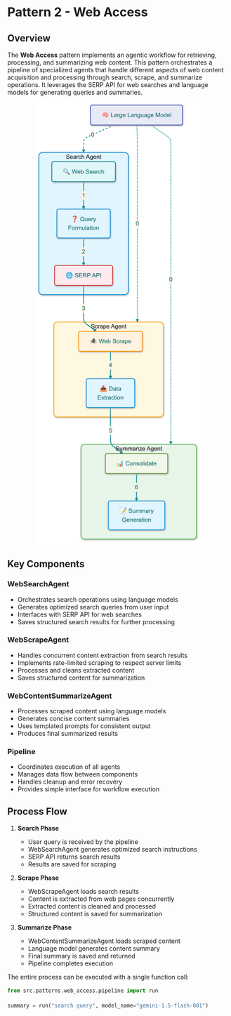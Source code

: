 # Pattern 2 - Web Access

## Overview

The **Web Access** pattern implements an agentic workflow for retrieving, processing, and summarizing web content. This pattern orchestrates a pipeline of specialized agents that handle different aspects of web content acquisition and processing through search, scrape, and summarize operations. It leverages the SERP API for web searches and language models for generating queries and summaries.

<p align="center">
    <img src="../../../img/framework/web_access.png" alt="Web Access" width="375"/>
</p>

## Key Components

### WebSearchAgent
- Orchestrates search operations using language models
- Generates optimized search queries from user input
- Interfaces with SERP API for web searches
- Saves structured search results for further processing

### WebScrapeAgent
- Handles concurrent content extraction from search results
- Implements rate-limited scraping to respect server limits
- Processes and cleans extracted content
- Saves structured content for summarization

### WebContentSummarizeAgent
- Processes scraped content using language models
- Generates concise content summaries
- Uses templated prompts for consistent output
- Produces final summarized results

### Pipeline
- Coordinates execution of all agents
- Manages data flow between components
- Handles cleanup and error recovery
- Provides simple interface for workflow execution

## Process Flow

1. **Search Phase**
   - User query is received by the pipeline
   - WebSearchAgent generates optimized search instructions
   - SERP API returns search results
   - Results are saved for scraping

2. **Scrape Phase**
   - WebScrapeAgent loads search results
   - Content is extracted from web pages concurrently
   - Extracted content is cleaned and processed
   - Structured content is saved for summarization

3. **Summarize Phase**
   - WebContentSummarizeAgent loads scraped content
   - Language model generates content summary
   - Final summary is saved and returned
   - Pipeline completes execution

The entire process can be executed with a single function call:
```python
from src.patterns.web_access.pipeline import run

summary = run("search query", model_name="gemini-1.5-flash-001")
```
